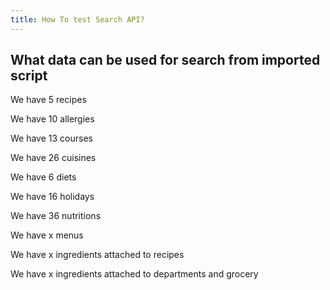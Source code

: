 ```yaml
---
title: How To test Search API?
---
```


##  What data can be used for search from imported script

We have 5 recipes

We have 10 allergies

We have 13 courses

We have 26 cuisines

We have 6 diets

We have 16 holidays

We have 36 nutritions

We have x menus

We have x ingredients attached to recipes

We have x ingredients attached to departments and grocery
